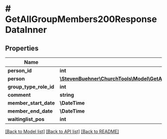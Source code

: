 # # GetAllGroupMembers200ResponseDataInner

## Properties

Name | Type | Description | Notes
------------ | ------------- | ------------- | -------------
**person_id** | **int** |  | [optional]
**person** | [**\StevenBuehner\ChurchTools\Model\GetAllGroupMembers200ResponseDataInnerPerson**](GetAllGroupMembers200ResponseDataInnerPerson.md) |  | [optional]
**group_type_role_id** | **int** |  | [optional]
**comment** | **string** |  | [optional]
**member_start_date** | **\DateTime** |  | [optional]
**member_end_date** | **\DateTime** |  | [optional]
**waitinglist_pos** | **int** |  | [optional]

[[Back to Model list]](../../README.md#models) [[Back to API list]](../../README.md#endpoints) [[Back to README]](../../README.md)
